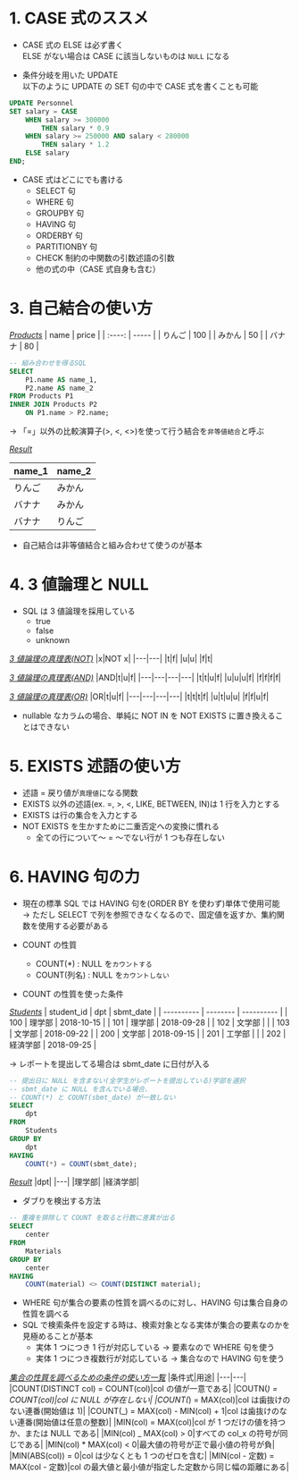 # 1. CASE 式のススメ

- CASE 式の ELSE は必ず書く  
  ELSE がない場合は CASE に該当しないものは `NULL` になる

- 条件分岐を用いた UPDATE  
  以下のように UPDATE の SET 句の中で CASE 式を書くことも可能

```sql
UPDATE Personnel
SET salary = CASE
    WHEN salary >= 300000
        THEN salary * 0.9
    WHEN salary >= 250000 AND salary < 280000
        THEN salary * 1.2
    ELSE salary
END;
```

- CASE 式はどこにでも書ける
  - SELECT 句
  - WHERE 句
  - GROUPBY 句
  - HAVING 句
  - ORDERBY 句
  - PARTITIONBY 句
  - CHECK 制約の中関数の引数述語の引数
  - 他の式の中（CASE 式自身も含む）

# 3. 自己結合の使い方

<u>_Products_</u>
| name | price |
| :----: | ----- |
| りんご | 100 |
| みかん | 50 |
| バナナ | 80 |

```sql
-- 組み合わせを得るSQL
SELECT
    P1.name AS name_1,
    P2.name AS name_2
FROM Products P1
INNER JOIN Products P2
    ON P1.name > P2.name;
```

-> 「=」以外の比較演算子(>, <, <>)を使って行う結合を`非等値結合`と呼ぶ

<u>_Result_</u>

| name_1 | name_2 |
| ------ | ------ |
| りんご | みかん |
| バナナ | みかん |
| バナナ | りんご |

- 自己結合は非等値結合と組み合わせて使うのが基本

# 4. 3 値論理と NULL

- SQL は 3 値論理を採用している
  - true
  - false
  - unknown

<u>_3 値論理の真理表(NOT)_</u>
|x|NOT x|
|---|---|
|t|f|
|u|u|
|f|t|

<u>_3 値論理の真理表(AND)_</u>
|AND|t|u|f|
|---|---|---|---|
|t|t|u|f|
|u|u|u|f|
|f|f|f|f|

<u>_3 値論理の真理表(OR)_</u>
|OR|t|u|f|
|---|---|---|---|
|t|t|t|f|
|u|t|u|u|
|f|f|u|f|

- nullable なカラムの場合、単純に NOT IN を NOT EXISTS に置き換えることはできない

# 5. EXISTS 述語の使い方

- 述語 = 戻り値が`真理値`になる関数
- EXISTS 以外の述語(ex. =, >, <, LIKE, BETWEEN, IN)は 1 行を入力とする
- EXISTS は行の集合を入力とする
- NOT EXISTS を生かすために二重否定への変換に慣れる
  - 全ての行について〜 = 〜でない行が 1 つも存在しない

# 6. HAVING 句の力

- 現在の標準 SQL では HAVING 句を(ORDER BY を使わず)単体で使用可能  
  -> ただし SELECT で列を参照できなくなるので、固定値を返すか、集約関数を使用する必要がある

- COUNT の性質

  - COUNT(\*) : NULL を`カウントする`
  - COUNT(列名) : NULL を`カウントしない`

- COUNT の性質を使った条件

<u>_Students_</u>
| student_id | dpt | sbmt_date |
| ---------- | -------- | ---------- |
| 100 | 理学部 | 2018-10-15 |
| 101 | 理学部 | 2018-09-28 |
| 102 | 文学部 | |
| 103 | 文学部 | 2018-09-22 |
| 200 | 文学部 | 2018-09-15 |
| 201 | 工学部 | |
| 202 | 経済学部 | 2018-09-25 |

-> レポートを提出してる場合は sbmt_date に日付が入る

```sql
-- 提出日に NULL を含まない(全学生がレポートを提出している)学部を選択
-- sbmt_date に NULL を含んでいる場合、
-- COUNT(*) と COUNT(sbmt_date) が一致しない
SELECT
    dpt
FROM
    Students
GROUP BY
    dpt
HAVING
    COUNT(*) = COUNT(sbmt_date);
```

<u>_Result_</u>
|dpt|
|---|
|理学部|
|経済学部|

- ダブりを検出する方法

```sql
-- 重複を排除して COUNT を取ると行数に差異が出る
SELECT
    center
FROM
    Materials
GROUP BY
    center
HAVING
    COUNT(material) <> COUNT(DISTINCT material);
```

- WHERE 句が集合の要素の性質を調べるのに対し、HAVING 句は集合自身の性質を調べる
- SQL で検索条件を設定する時は、検索対象となる実体が集合の要素なのかを見極めることが基本
  - 実体 1 つにつき 1 行が対応している -> 要素なので WHERE 句を使う
  - 実体 1 つにつき複数行が対応している -> 集合なので HAVING 句を使う

<u>_集合の性質を調べるための条件の使い方一覧_</u>
|条件式|用途|
|---|---|
|COUNT(DISTINCT col) = COUNT(col)|col の値が一意である|
|COUTN(_) = COUNT(col)|col に NULL が存在しない|
|COUNT(_) = MAX(col)|col は歯抜けのない連番(開始値は 1)|
|COUNT(_) = MAX(col) - MIN(col) + 1|col は歯抜けのない連番(開始値は任意の整数)|
|MIN(col) = MAX(col)|col が 1 つだけの値を持つか、または NULL である|
|MIN(col) _ MAX(col) > 0|すべての col_x の符号が同じである|
|MIN(col) \* MAX(col) < 0|最大値の符号が正で最小値の符号が負|
|MIN(ABS(col)) = 0|col は少なくとも 1 つのゼロを含む|
|MIN(col - 定数) = MAX(col - 定数)|col の最大値と最小値が指定した定数から同じ幅の距離にある|
